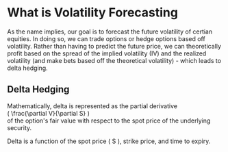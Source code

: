 # What is Volatility Forecasting
As the name implies, our goal is to forecast the future volatility of certian equities. In doing so, we can trade options or hedge options based off volatility. Rather than having to predict the future price, we can theoretically profit based on the spread of the implied volatility (IV) and the realized volatility (and make bets based off the theoretical volatility) - which leads to delta hedging. 

## Delta Hedging
Mathematically, delta is represented as the partial derivative  
\( \frac{\partial V}{\partial S} \)  
of the option's fair value with respect to the spot price of the underlying security.

Delta is a function of the spot price \( S \), strike price, and time to expiry.
